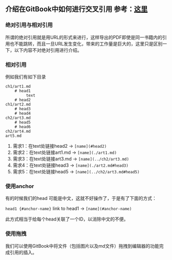 ## 介绍在GitBook中如何进行交叉引用 参考：[这里](https://seadude.gitbooks.io/learn-gitbook/content/)

### 绝对引用与相对引用
所谓的绝对引用就是用URL的形式来进行，这样导出的PDF即使是同一书籍内的引用也不能跳转，而且一旦URL发生变化，带来的工作量是巨大的，这里只是区别一下，以下内容不对绝对引用进行介绍。

### 相对引用
例如我们有如下目录

``` 
ch1/art1.md
    # head1 
         text
    # head2
ch1/art2.md
    # head3
    # head4
ch2/art3.md
    # head5
    # head6
ch2/art4.md
art5.md
```

1. 需求1：在text处链接head2 -> `[name](#head2)`
2. 需求2：在text处链接art1.md -> `[name](./art1.md)`
3. 需求3：在text处链接art3.md -> `[name](../ch2/art3.md)`
4. 需求4：在text处链接head3 -> `[name](./art2.md#head3)`
5. 需求5：在text处链接head5 -> `[name](../ch2/art3.md#head5)`

### 使用anchor

有的时候我们的head 可能是中文，这就不好操作了，于是有了下面的方式：

`head1 {#anchor-name}` link to head1 -> `[name](#anchor-name)`

此方式相当于给每个head关联了一个ID，以消除中文的不便。

### 使用拖拽
我们可以使用GitBook中将文件（包括图片以及md文件）拖拽到编辑器的功能完成引用的插入。



